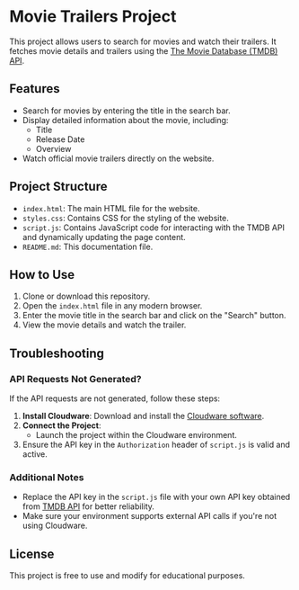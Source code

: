# Movie Trailers Project

This project allows users to search for movies and watch their trailers. It fetches movie details and trailers using the [The Movie Database (TMDB) API](https://www.themoviedb.org/documentation/api).

## Features
- Search for movies by entering the title in the search bar.
- Display detailed information about the movie, including:
  - Title
  - Release Date
  - Overview
- Watch official movie trailers directly on the website.

## Project Structure
- `index.html`: The main HTML file for the website.
- `styles.css`: Contains CSS for the styling of the website.
- `script.js`: Contains JavaScript code for interacting with the TMDB API and dynamically updating the page content.
- `README.md`: This documentation file.

## How to Use
1. Clone or download this repository.
2. Open the `index.html` file in any modern browser.
3. Enter the movie title in the search bar and click on the "Search" button.
4. View the movie details and watch the trailer.

## Troubleshooting
### API Requests Not Generated?
If the API requests are not generated, follow these steps:
1. **Install Cloudware**: Download and install the [Cloudware software](https://www.cloudware.com).
2. **Connect the Project**: 
   - Launch the project within the Cloudware environment.
3. Ensure the API key in the `Authorization` header of `script.js` is valid and active.

### Additional Notes
- Replace the API key in the `script.js` file with your own API key obtained from [TMDB API](https://www.themoviedb.org/documentation/api) for better reliability.
- Make sure your environment supports external API calls if you're not using Cloudware.

## License
This project is free to use and modify for educational purposes.
